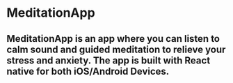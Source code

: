 ﻿# MeditationApp
## MeditationApp is an app where you can listen to calm sound and guided meditation to relieve your stress and anxiety. The app is built with React native for both iOS/Android Devices.
